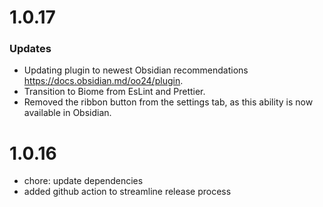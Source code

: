 # 1.0.17

### Updates
- Updating plugin to newest Obsidian recommendations https://docs.obsidian.md/oo24/plugin.
- Transition to Biome from EsLint and Prettier.
- Removed the ribbon button from the settings tab, as this ability is now available in Obsidian.

# 1.0.16

- chore: update dependencies
- added github action to streamline release process
